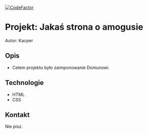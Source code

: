 [![CodeFactor](https://www.codefactor.io/repository/github/kacpero000/exercise-kr-01/badge)](https://www.codefactor.io/repository/github/kacpero000/exercise-kr-01)
# Projekt: Jakaś strona o amogusie

Autor:  Kacper

## Opis

- Celem projektu było zaimponowanie Domunowi.

## Technologie

- HTML
- CSS

## Kontakt

Nie pisz.
